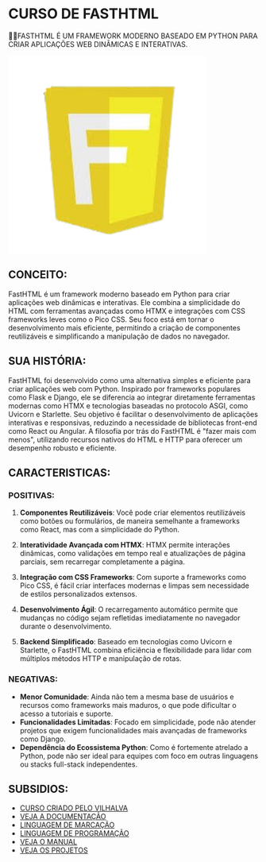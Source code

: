 # CURSO DE FASTHTML
👨‍⚖️FASTHTML É UM FRAMEWORK MODERNO BASEADO EM PYTHON PARA CRIAR APLICAÇÕES WEB DINÂMICAS E INTERATIVAS.

<img src="FOTO.png" align="center" width="400"> <br>

## CONCEITO:
FastHTML é um framework moderno baseado em Python para criar aplicações web dinâmicas e interativas. Ele combina a simplicidade do HTML com ferramentas avançadas como HTMX e integrações com CSS frameworks leves como o Pico CSS. Seu foco está em tornar o desenvolvimento mais eficiente, permitindo a criação de componentes reutilizáveis e simplificando a manipulação de dados no navegador.

## SUA HISTÓRIA:
FastHTML foi desenvolvido como uma alternativa simples e eficiente para criar aplicações web com Python. Inspirado por frameworks populares como Flask e Django, ele se diferencia ao integrar diretamente ferramentas modernas como HTMX e tecnologias baseadas no protocolo ASGI, como Uvicorn e Starlette. Seu objetivo é facilitar o desenvolvimento de aplicações interativas e responsivas, reduzindo a necessidade de bibliotecas front-end como React ou Angular. A filosofia por trás do FastHTML é "fazer mais com menos", utilizando recursos nativos do HTML e HTTP para oferecer um desempenho robusto e eficiente.  

## CARACTERISTICAS:
### POSITIVAS:
1. **Componentes Reutilizáveis**: Você pode criar elementos reutilizáveis como botões ou formulários, de maneira semelhante a frameworks como React, mas com a simplicidade do Python.
   
2. **Interatividade Avançada com HTMX**: HTMX permite interações dinâmicas, como validações em tempo real e atualizações de página parciais, sem recarregar completamente a página.

3. **Integração com CSS Frameworks**: Com suporte a frameworks como Pico CSS, é fácil criar interfaces modernas e limpas sem necessidade de estilos personalizados extensos.

4. **Desenvolvimento Ágil**: O recarregamento automático permite que mudanças no código sejam refletidas imediatamente no navegador durante o desenvolvimento.

5. **Backend Simplificado**: Baseado em tecnologias como Uvicorn e Starlette, o FastHTML combina eficiência e flexibilidade para lidar com múltiplos métodos HTTP e manipulação de rotas.

### NEGATIVAS: 
- **Menor Comunidade**: Ainda não tem a mesma base de usuários e recursos como frameworks mais maduros, o que pode dificultar o acesso a tutoriais e suporte.  
- **Funcionalidades Limitadas**: Focado em simplicidade, pode não atender projetos que exigem funcionalidades mais avançadas de frameworks como Django.  
- **Dependência do Ecossistema Python**: Como é fortemente atrelado a Python, pode não ser ideal para equipes com foco em outras linguagens ou stacks full-stack independentes.  

## SUBSIDIOS:
- [CURSO CRIADO PELO VILHALVA](https://github.com/VILHALVA)
- [VEJA A DOCUMENTAÇÃO](https://fastht.ml/)
- [LINGUAGEM DE MARCAÇÃO](https://github.com/VILHALVA/CURSO-DE-HTML-E-CSS)
- [LINGUAGEM DE PROGRAMAÇÃO](https://github.com/VILHALVA/CURSO-DE-PYTHON)
- [VEJA O MANUAL](./MANUAL.md)
- [VEJA OS PROJETOS](https://github.com/VILHALVA?tab=repositories&q=topic:FASTHTML)

